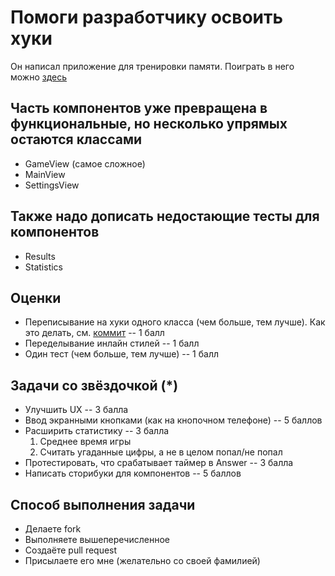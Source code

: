 # Помоги разработчику освоить хуки
Он написал приложение для тренировки памяти. Поиграть в него можно [здесь](https://dmitryweiner.github.io/react-memory-game/)

## Часть компонентов уже превращена в функциональные, но несколько упрямых остаются классами
* GameView (самое сложное)
* MainView
* SettingsView

## Также надо дописать недостающие тесты для компонентов
* Results
* Statistics

## Оценки
* Переписывание на хуки одного класса (чем больше, тем лучше). Как это делать, см. [коммит](https://github.com/dmitryweiner/react-memory-game/commit/e8633d1d754ff421df3a772f3397d702e9bc516b) -- 1 балл
* Переделывание инлайн стилей -- 1 балл
* Один тест (чем больше, тем лучше) -- 1 балл

## Задачи со звёздочкой (*)
* Улучшить UX -- 3 балла
* Ввод экранными кнопками (как на кнопочном телефоне) -- 5 баллов
* Расширить статистику -- 3 балла
  1. Среднее время игры
  2. Считать угаданные цифры, а не в целом попал/не попал
* Протестировать, что срабатывает таймер в Answer -- 3 балла
* Написать сторибуки для компонентов -- 5 баллов

## Способ выполнения задачи
* Делаете fork
* Выполняете вышеперечисленное
* Создаёте pull request
* Присылаете его мне (желательно со своей фамилией)
